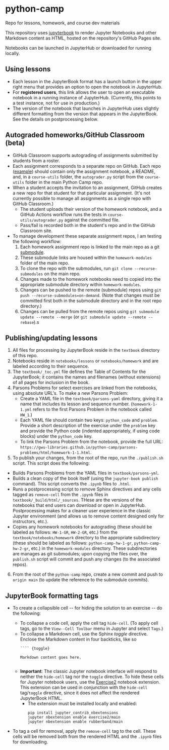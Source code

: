 # python-camp
Repo for lessons, homework, and course dev materials

This repository uses [jupyterbook](https://jupyterbook.org/en/stable/intro.html) to render Jupyter Notebooks and other Markdown content as HTML, hosted on the repository's GitHub Pages site. 

Notebooks can be launched in JupyterHub or downloaded for running locally.

## Using lessons 

- Each lesson in the JupyterBook format has a launch button in the upper right menu that provides an option to open the notebook in JupyterHub.
- For **registered users**, this link allows the user to open an executable notebook in a running instance of JupyterHub. (Currently, this points to a test instance, not for use in production.)
- The version of the notebook that launches in JupyterHub uses slightly different formatting from the version that appears in the JupyterBook. See the details on postprocessing below.

## Autograded homeworks/GitHub Classroom (beta)

- GitHub Classroom supports autograding of assignments submitted by students from a roster. 
- Each assignment corresponds to a separate repo on GitHub. Each repo ([example](https://github.com/gwu-libraries/python-camp-hw-2-gr)) should contain only the assignment notebook, a README, and, in a `course-utils` folder, the `autograder.py` script from the `course-utils` folder in the main Python Camp repo.
- When a student accepts the invitation to an assignment, GitHub creates a new repo for that student for that particular assignment. (It's not currently possible to manage all assignments as a single repo with GitHub Classroom.) 
  - The student uploads their version of the homework notebook, and a GitHub Actions workflow runs the tests in `course-utils/autograder.py` against the committed file. 
  - Pass/fail is recorded both in the student's repo and in the GitHub Classroom site. 
- To manage development these separate assignment repos, I am testing the following workflow:
  1. Each homework assignment repo is linked to the main repo as a git [submodule](https://git-scm.com/book/en/v2/Git-Tools-Submodules).
  2. These submodule links are housed within the `homework-modules` folder of the main repo.
  3. To clone the repo with the submodules, run `git clone --recurse-submodules` on the main repo.
  4. Changes made to the homework notebooks need to copied into the appropriate submodule directory within `homework-modules`.
  5. Changes can be pushed to the remote (submodule) repos using `git push --recurse-submodules=on-demand`. (Note that changes must be committed first both in the submodule directory and in the root repo directory.)
  6. Changes can be pulled from the remote repos using `git submodule update --remote --merge` (or `git submodule update --remote --rebase`).s

## Publishing/updating lessons

1. All files for processing by JupyterBook reside in the `textbook` directory of this repo.
2. Notebooks reside in `notebooks/lessons` or `notebooks/homework` and are labeled according to their sequence. 
3. The `textbook/_toc.yml` file defines the Table of Contents for the JupyterBook; it contains the names and filenames (without extensions) of all pages for inclusion in the book.
4. Parsons Problems for select exercises are linked from the notebooks, using absolute URL's. To make a new Parsons Problem:
   - Create a YAML file in the `textbook/parsons-yaml` directory, giving it a name that includes its lesson and sequence number. (`homework-1-1.yml` refers to the first Parsons Problem in the notebook called `HW_1`.)
   - Each YAML file should contain two keys: `python_code` and `problem`. Provide a short description of the exercise under the `problem` key and provide the Python code (indented appropriately, if using code blocks) under the `python_code` key.
   - To link the Parsons Problem from the notebook, provide the full URL: `https://gwu-libraries.github.io/python-camp/parsons-problems/html/homework-1-1.html`.
5. To publish your changes, from the root of the repo, run the `./publish.sh` script. This script does the following:
  - Builds Parsons Problems from the YAML files in `textbook/parsons-yml`. 
  - Builds a clean copy of the book itself (using the `jupyter-book publish` command). This script converts the `.ipynb` files to `.html`.
  - Runs a postprocessing script to remove Sphinx directives and any cells tagged as `remove-cell` from the `.ipynb` files in `textbook/_build/html/_sources`. THese are the versions of the notebooks that end users can download or open in JupyterHub. Postprocessing makes for a cleaner user experience in the classic Jupyter environment (and allows us to remove content designed only for instructors, etc.).
  - Copies any homework notebooks for autograding (these should be labeled as follows: `HW-1-GR`, `HW-2-GR`, etc.) from the `textbook/notebooks/homework` directory to the appropriate subdirectory (these should be labeled as follows: `python-camp-hw-1-gr`, `python-camp-hw-2-gr`, etc.) in the `homework-modules` directory. These subdirectories are manages as git submodules; upon copying the files over, the `publish.sh` script will commit and push any changes (to the associated repos).
6. From the root of the `python-camp` repo, create a new commit and push to `origin main` (to update the reference to the submodule commits).

## JupyterBook formatting tags

- To create a collapsible cell -- for hiding the solution to an exercise -- do the following:
  - To collapse a code cell, apply the cell tag `hide-cell`. (To apply cell tags, go to the `View--Cell Toolbar` menu in Jupyter and select `Tags`.)
  - To collapse a Markdown cell, use the Sphinx _toggle_ directive. Enclose the Markdown content in four backticks, like so
    ```
    ```` {toggle}
    
    Markdown content goes here.

    `````
    ```
  - **Important**: The classic Jupyter notebook interface will respond to neither the `hide-cell` tag nor the `toggle` directive. To hide these cells for Jupyter notebook users, use the [Exercise2](https://jupyter-contrib-nbextensions.readthedocs.io/en/latest/nbextensions/exercise2/readme.html) notebook extension. This extension can be used in conjunction with the `hide-cell` tag/`toggle` directive, since it does not affect the rendered JupyterBook HTML. 
    - The extension must be installed locally and enabled:
        ```
        pip install jupyter_contrib_nbextensions
        jupyter nbextension enable exercise2/main
        jupyter nbextension enable rubberband/main
        ```

- To tag a cell for removal, apply the `remove-cell` tag to the cell. These cells will be removed both from the rendered HTML and the `.ipynb` files for downloading.
